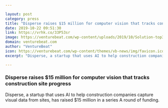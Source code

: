 ```yaml
---

layout: post
category: press
title: "Disperse raises $15 million for computer vision that tracks construction site progress"
date: 2019-10-22 09:51:30
link: https://vrhk.co/33P53sr
image: https://venturebeat.com/wp-content/uploads/2019/10/Solution-top3.jpg?w=1200&strip=all
domain: venturebeat.com
author: "VentureBeat"
icon: https://venturebeat.com/wp-content/themes/vb-news/img/favicon.ico
excerpt: "Disperse, a startup that uses AI to help construction companies capture visual data from sites, has raised $15 million in a series A round of funding. "

---
```


### Disperse raises $15 million for computer vision that tracks construction site progress

Disperse, a startup that uses AI to help construction companies capture visual data from sites, has raised $15 million in a series A round of funding. 